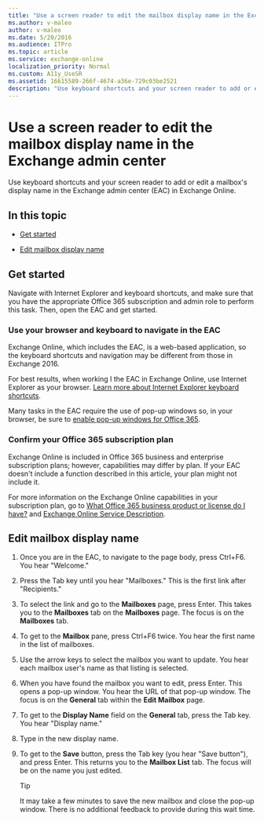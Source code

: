 ```yaml
---
title: "Use a screen reader to edit the mailbox display name in the Exchange admin center"
ms.author: v-maleo
author: v-maleo
ms.date: 5/20/2016
ms.audience: ITPro
ms.topic: article
ms.service: exchange-online
localization_priority: Normal
ms.custom: A11y_UseSR
ms.assetid: 16615589-266f-4674-a36e-729c03be2521
description: "Use keyboard shortcuts and your screen reader to add or edit a mailbox's display name in the Exchange admin center (EAC) in Exchange Online."
---
```


# Use a screen reader to edit the mailbox display name in the Exchange admin center

Use keyboard shortcuts and your screen reader to add or edit a mailbox's display name in the Exchange admin center (EAC) in Exchange Online.
  
## In this topic

- [Get started](use-screen-reader-to-edit-mailbox-display-name-in-exchange-admin-center.md#BKMK_GetStarted)
    
- [Edit mailbox display name](use-screen-reader-to-edit-mailbox-display-name-in-exchange-admin-center.md#BKMK_EditMBoxDisplay)
    
## Get started
<a name="BKMK_GetStarted"> </a>

Navigate with Internet Explorer and keyboard shortcuts, and make sure that you have the appropriate Office 365 subscription and admin role to perform this task. Then, open the EAC and get started.
  
### Use your browser and keyboard to navigate in the EAC

Exchange Online, which includes the EAC, is a web-based application, so the keyboard shortcuts and navigation may be different from those in Exchange 2016. 
  
For best results, when working I the EAC in Exchange Online, use Internet Explorer as your browser. [Learn more about Internet Explorer keyboard shortcuts](http://technet.microsoft.com/library/http://go.microsoft.com/fwlink/?LinkID=786972.aspx).
  
Many tasks in the EAC require the use of pop-up windows so, in your browser, be sure to [enable pop-up windows for Office 365](http://technet.microsoft.com/library/http://go.microsoft.com/fwlink/?LinkId=798796.aspx).
  
### Confirm your Office 365 subscription plan

Exchange Online is included in Office 365 business and enterprise subscription plans; however, capabilities may differ by plan. If your EAC doesn't include a function described in this article, your plan might not include it. 
  
For more information on the Exchange Online capabilities in your subscription plan, go to [What Office 365 business product or license do I have?](http://technet.microsoft.com/library/http://go.microsoft.com/fwlink/?LinkID=797552.aspx) and [Exchange Online Service Description](http://technet.microsoft.com/library/http://go.microsoft.com/fwlink/?LinkID=797553.aspx).
  
## Edit mailbox display name
<a name="BKMK_EditMBoxDisplay"> </a>

1. Once you are in the EAC, to navigate to the page body, press Ctrl+F6. You hear "Welcome."
    
2. Press the Tab key until you hear "Mailboxes." This is the first link after "Recipients."
    
3. To select the link and go to the **Mailboxes** page, press Enter. This takes you to the **Mailboxes** tab on the **Mailboxes** page. The focus is on the **Mailboxes** tab. 
    
4. To get to the **Mailbox** pane, press Ctrl+F6 twice. You hear the first name in the list of mailboxes. 
    
5. Use the arrow keys to select the mailbox you want to update. You hear each mailbox user's name as that listing is selected.
    
6. When you have found the mailbox you want to edit, press Enter. This opens a pop-up window. You hear the URL of that pop-up window. The focus is on the **General** tab within the **Edit Mailbox** page. 
    
7. To get to the **Display Name** field on the **General** tab, press the Tab key. You hear "Display name." 
    
8. Type in the new display name.
    
9. To get to the **Save** button, press the Tab key (you hear "Save button"), and press Enter. This returns you to the **Mailbox List** tab. The focus will be on the name you just edited. 
    
    > [!TIP]
    > It may take a few minutes to save the new mailbox and close the pop-up window. There is no additional feedback to provide during this wait time. 
  

